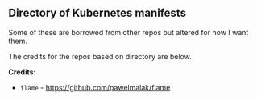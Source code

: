 ## Directory of Kubernetes manifests

Some of these are borrowed from other repos but altered for how I want them.

The credits for the repos based on directory are below.

**Credits:**

- `flame` - https://github.com/pawelmalak/flame
